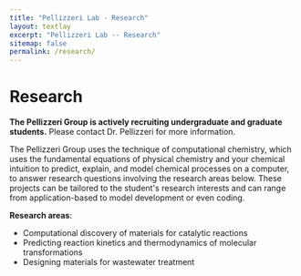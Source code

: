 ```yaml
---
title: "Pellizzeri Lab - Research"
layout: textlay
excerpt: "Pellizzeri Lab -- Research"
sitemap: false
permalink: /research/
---
```


# Research

**The Pellizzeri Group is actively recruiting undergraduate and graduate students.** Please contact Dr. Pellizzeri for more information.

The Pellizzeri Group uses the technique of computational chemistry, which uses the fundamental equations of physical chemistry and your chemical intuition to predict, explain, and model chemical processes on a computer, to answer research questions involving the research areas below. These projects can be tailored to the student's research interests and can range from application-based to model development or even coding.

**Research areas**:
* Computational discovery of materials for catalytic reactions
* Predicting reaction kinetics and thermodynamics of molecular transformations
* Designing materials for wastewater treatment

